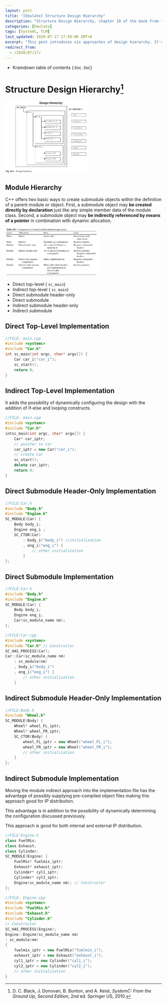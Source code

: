 ```yaml
---
layout: post
title: "[Emulate] Structure Design Hierarchy"
description: "Structure Design Hierarchy, chapter 10 of the book From the Ground Up."
categories: [Emulate]
tags: [SystemC, TLM]
last_updated: 2020-07-17 17:50:00 GMT+8
excerpt: "This post introduces six approaches of design hierarchy. It's the chapter 10 of the book From the Ground Up."
redirect_from:
  - /2020/07/17/
---
```


* Kramdown table of contents
{:toc .toc}
# Structure Design Hierarchy[^1]

<img src="https://raw.githubusercontent.com/SingularityKChen/PicUpload/master/img/20200717171034.png" alt="Design Hierarchy" style="zoom:50%;" />

## Module Hierarchy

C++ offers two basic ways to create submodule objects within the definition of a parent module or object. First, a submodule object may **be created directly by declaration** just like any simple member data of the module class. Second, a submodule object may **be indirectly referenced by means of a pointer** in combination with dynamic allocation.

<img src="https://raw.githubusercontent.com/SingularityKChen/PicUpload/master/img/20200717171546.png" alt="Comparison of hierarchical instantiation approaches" style="zoom:50%;" />

+ Direct top-level ( `sc_main`)
+ Indirect top-level ( `sc_main`)
+ Direct submodule header-only
+ Direct submodule
+ Indirect submodule header-only
+ Indirect submodule

## Direct Top-Level Implementation

```c++
//FILE: main.cpp 
#include <systemc> 
#include "Car.h" 
int sc_main(int argc, char* argv[]) { 
    Car car_i("car_i"); 
    sc_start(); 
    return 0;
}
```

## Indirect Top-Level Implementation

It adds the possibility of dynamically configuring the design with the addition of if-else and looping constructs.

```c++
//FILE: main.cpp 
#include <systemc> 
#include "Car.h" 
intsc_main(int argc, char* argv[]) { 
    Car* car_iptr;
    // pointer to Car
    car_iptr = new Car("car_i"); 
    // create Car 
    sc_start(); 
    delete car_iptr; 
    return 0;
}
```

## Direct Submodule Header-Only Implementation

```c++
//FILE:Car.h 
#include "Body.h" 
#include "Engine.h" 
SC_MODULE(Car) { 
    Body body_i;
    Engine eng_i ; 
    SC_CTOR(Car)
        : body_i("body_i") //initialization 
        , eng_i("eng_i") {
            // other initialization 
        }
};
```

## Direct Submodule Implementation

```c++
//FILE:Car.h 
#include "Body.h" 
#include "Engine.h" 
SC_MODULE(Car) { 
    Body body_i;
    Engine eng_i; 
    Car(sc_module_name nm);
};
```

```c++
//FILE:Car.cpp 
#include <systemc> 
#include "Car.h" // Constructor 
SC_HAS_PROCESS(Car); 
Car::Car(sc_module_name nm) 
    : sc_module(nm) 
    , body_i("body_i") 
    , eng_i("eng_i") {
        // other initialization
    }
```

## Indirect Submodule Header-Only Implementation

```c++
//FILE:Body.h 
#include "Wheel.h" 
SC_MODULE(Body) { 
    Wheel* wheel_FL_iptr; 
    Wheel* wheel_FR_iptr; 
    SC_CTOR(Body) { 
        wheel_FL_iptr = new Wheel("wheel_FL_i"); 
        wheel_FR_iptr = new Wheel("wheel_FR_i"); 
        // other initialization
    }
};
```

## Indirect Submodule Implementation

Moving the module indirect approach into the implementation file has the advantage of possibly supplying pre-compiled object files making this approach good for IP distribution. 

This advantage is in addition to the possibility of dynamically determining the configuration discussed previously.

This approach is good for both internal and external IP distribution.

```c++
//FILE:Engine.h 
class FuelMix; 
class Exhaust; 
class Cylinder; 
SC_MODULE(Engine) { 
    FuelMix* fuelmix_iptr; 
    Exhaust* exhaust_iptr; 
    Cylinder* cyl1_iptr; 
    Cylinder* cyl2_iptr; 
    Engine(sc_module_name nm); // Constructor
};
```

```c++
//FILE: Engine.cpp 
#include <systemc> 
#include "FuelMix.h" 
#include "Exhaust.h" 
#include "Cylinder.h" 
// Constructor 
SC_HAS_PROCESS(Engine); 
Engine::Engine(sc_module_name nm) 
: sc_module(nm) 
{
    fuelmix_iptr = new FuelMix("fuelmix_i"); 
    exhaust_iptr = new Exhaust("exhaust_i"); 
    cyl1_iptr = new Cylinder("cyl1_i"); 
    cyl2_iptr = new Cylinder("cyl2_i");
    // other initialization
}
```



[^1]: D. C. Black, J. Donovan, B. Bunton, and A. Keist, *SystemC: From the Ground Up, Second Edition*, 2nd ed. Springer US, 2010.